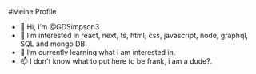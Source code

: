 #Meine Profile
- 👋 Hi, I’m @GDSimpson3
- 👀 I’m interested in react, next, ts, html, css, javascript, node, graphql, SQL and mongo DB.
- 🌱 I’m currently learning what i am interested in.
- 📫 I don't know what to put here to be frank, i am a dude?.

<!---
GDSimpson3/GDSimpson3 is a ✨ special ✨ repository because its `README.md` (this file) appears on your GitHub profile.
You can click the Preview link to take a look at your changes.
--->
